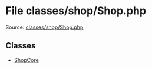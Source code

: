 File classes/shop/Shop.php
=========

Source: [classes/shop/Shop.php](https://github.com/PrestaShop/PrestaShop/blob/1.5.4.1/classes/shop/Shop.php)


Classes
-------

* [ShopCore](class.ShopCore.md)

